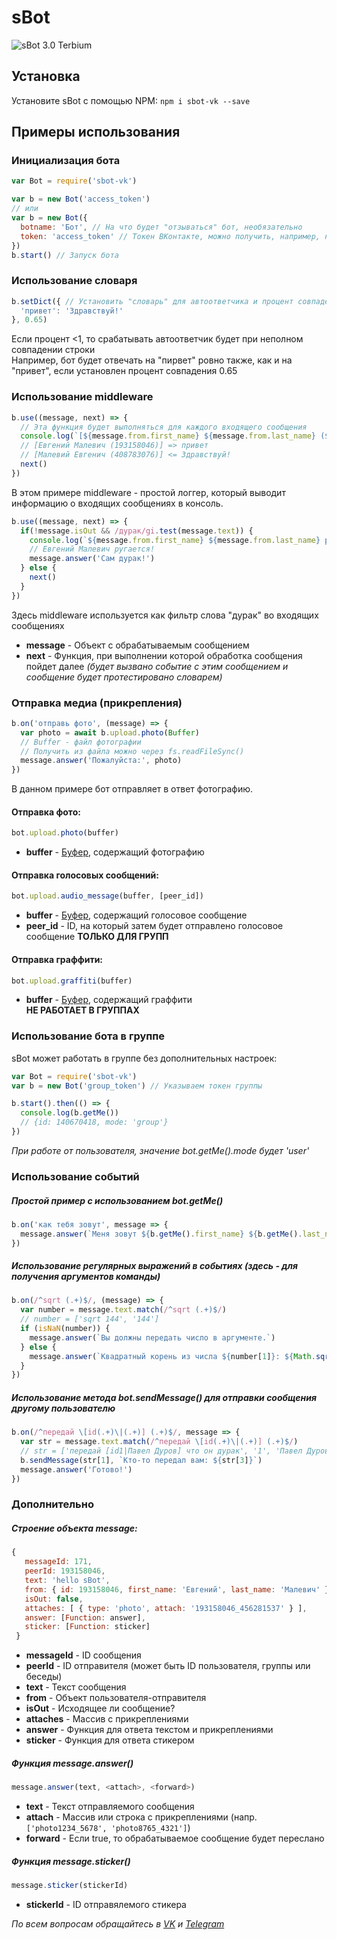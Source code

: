 # sBot
![sBot 3.0 Terbium](https://i.imgur.com/VHl5aZR.jpg)

## Установка
Установите sBot с помощью NPM:
`npm i sbot-vk --save`

## Примеры использования

### Инициализация бота
```JavaScript
var Bot = require('sbot-vk')

var b = new Bot('access_token')
// или
var b = new Bot({
  botname: 'Бот', // На что будет "отзываться" бот, необязательно
  token: 'access_token' // Токен ВКонтакте, можно получить, например, на https://vkhost.github.io/
})
b.start() // Запуск бота
```

### Использование словаря
```JavaScript
b.setDict({ // Установить "словарь" для автоответчика и процент совпадения строки
  'привет': 'Здравствуй!'
}, 0.65)
```
Если процент <1, то срабатывать автоответчик будет при неполном совпадении строки    
Например, бот будет отвечать на "пирвет" ровно также, как и на "привет", если установлен процент совпадения 0.65

### Использование middleware
```JavaScript
b.use((message, next) => {
  // Эта функция будет выполняться для каждого входящего сообщения
  console.log(`[${message.from.first_name} ${message.from.last_name} (${message.from.id})] ${message.isOut ? '<=' : '=>'} ${message.text}`)
  // [Евгений Малевич (193158046)] => привет
  // [Малевий Евгенич (408783076)] <= Здравствуй!
  next()
})
```
В этом примере middleware - простой логгер, который выводит информацию о входящих сообщениях в консоль.

```JavaScript
b.use((message, next) => {
  if(!message.isOut && /дурак/gi.test(message.text)) {
    console.log(`${message.from.first_name} ${message.from.last_name} ругается!`)
    // Евгений Малевич ругается!
    message.answer('Сам дурак!')
  } else {
    next()
  }
})
```
Здесь middleware используется как фильтр слова "дурак" во входящих сообщениях

- **message** - Объект с обрабатываемым сообщением
- **next** - Функция, при выполнении которой обработка сообщения пойдет далее _(будет вызвано событие с этим сообщением и сообщение будет протестировано словарем)_

### Отправка медиа (прикрепления)
```JavaScript
b.on('отправь фото', (message) => {
  var photo = await b.upload.photo(Buffer)
  // Buffer - файл фотографии
  // Получить из файла можно через fs.readFileSync()
  message.answer('Пожалуйста:', photo)
})
```
В данном примере бот отправляет в ответ фотографию.

#### Отправка фото:
```JavaScript
bot.upload.photo(buffer)
```
- **buffer** - [Буфер](https://nodejs.org/api/buffer.html), содержащий фотографию

#### Отправка голосовых сообщений:
```JavaScript
bot.upload.audio_message(buffer, [peer_id])
```
- **buffer** - [Буфер](https://nodejs.org/api/buffer.html), содержащий голосовое сообщение   
- **peer_id** - ID, на который затем будет отправлено голосовое сообщение **ТОЛЬКО ДЛЯ ГРУПП**

#### Отправка граффити:
```JavaScript
bot.upload.graffiti(buffer)
```
- **buffer** - [Буфер](https://nodejs.org/api/buffer.html), содержащий граффити   
**НЕ РАБОТАЕТ В ГРУППАХ**

### Использование бота в группе
sBot может работать в группе без дополнительных настроек:
```JavaScript
var Bot = require('sbot-vk')
var b = new Bot('group_token') // Указываем токен группы

b.start().then(() => {
  console.log(b.getMe())
  // {id: 140670418, mode: 'group'}
})
```
*При работе от пользователя, значение bot.getMe().mode будет 'user'*

### Использование событий
##### Простой пример с использованием bot.getMe()
```JavaScript
b.on('как тебя зовут', message => {
  message.answer(`Меня зовут ${b.getMe().first_name} ${b.getMe().last_name}`)
})
```

##### Использование регулярных выражений в событиях (здесь - для получения аргументов команды)
```JavaScript
b.on(/^sqrt (.+)$/, (message) => {
  var number = message.text.match(/^sqrt (.+)$/)
  // number = ['sqrt 144', '144']
  if (isNaN(number)) {
    message.answer(`Вы должны передать число в аргументе.`)
  } else {
    message.answer(`Квадратный корень из числа ${number[1]}: ${Math.sqrt(parseInt(number[1]))}`)
  }
})
```


##### Использование метода bot.sendMessage() для отправки сообщения другому пользователю
```JavaScript
b.on(/^передай \[id(.+)\|(.+)] (.+)$/, message => {
  var str = message.text.match(/^передай \[id(.+)\|(.+)] (.+)$/)
  // str = ['передай [id1|Павел Дуров] что он дурак', '1', 'Павел Дуров', 'что он дурак']
  b.sendMessage(str[1], `Кто-то передал вам: ${str[3]}`)
  message.answer('Готово!')
})
```

### Дополнительно
##### Строение объекта message:
```JavaScript
{
   messageId: 171,
   peerId: 193158046,
   text: 'hello sBot',
   from: { id: 193158046, first_name: 'Евгений', last_name: 'Малевич' },
   isOut: false,
   attaches: [ { type: 'photo', attach: '193158046_456281537' } ],
   answer: [Function: answer],
   sticker: [Function: sticker]
 }
```
- **messageId** - ID сообщения
- **peerId** - ID отправителя (может быть ID пользователя, группы или беседы)
- **text** - Текст сообщения
- **from** - Объект пользователя-отправителя
- **isOut** - Исходящее ли сообщение?
- **attaches** - Массив с прикреплениями
- **answer** - Функция для ответа текстом и прикреплениями
- **sticker** - Функция для ответа стикером

##### Функция message.answer()
```JavaScript
message.answer(text, <attach>, <forward>)
```
- **text** - Текст отправляемого сообщения
- **attach** - Массив или строка с прикреплениями (напр. `['photo1234_5678', 'photo8765_4321']`)
- **forward** - Если true, то обрабатываемое сообщение будет переслано

##### Функция message.sticker()
```JavaScript
message.sticker(stickerId)
```
- **stickerId** - ID отправялемого стикера

*По всем вопросам обращайтесь в [VK](https://vk.com/m4l3vich) и [Telegram](https://t.me/m4l3vich)*
